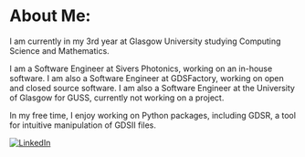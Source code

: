 # About Me:
I am currently in my 3rd year at Glasgow University studying Computing Science and Mathematics. 

I am a Software Engineer at Sivers Photonics, working on an in-house software.
I am also a Software Engineer at GDSFactory, working on open and closed source software.
I am also a Software Engineer at the University of Glasgow for GUSS, currently not working on a project.

In my free time, I enjoy working on Python packages, including GDSR, a tool for intuitive manipulation of GDSII files.

[![LinkedIn](https://img.shields.io/badge/LinkedIn-%230077B5.svg?logo=linkedin&logoColor=white)](https://www.linkedin.com/in/matthew-mckee-227401289/) 
